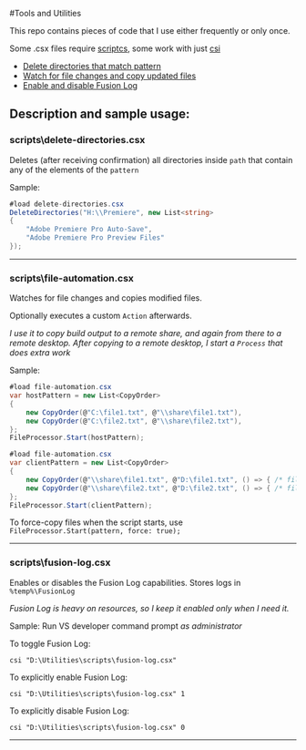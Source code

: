 #Tools and Utilities

This repo contains pieces of code that I use either frequently or only once.

Some .csx files require [scriptcs](http://scriptcs.net/), some work with just [csi](https://msdn.microsoft.com/en-us/magazine/mt614271.aspx)

* [Delete directories that match pattern](#scriptsdelete-directoriescsx)
* [Watch for file changes and copy updated files](#scriptsfile-automationcsx)
* [Enable and disable Fusion Log](#scriptsfusion-logcsx)

## Description and sample usage:

### scripts\delete-directories.csx
Deletes (after receiving confirmation) all directories inside `path` that contain any of the elements of the `pattern` 

Sample:
```csharp
#load delete-directories.csx
DeleteDirectories("H:\\Premiere", new List<string>
{
    "Adobe Premiere Pro Auto-Save",
    "Adobe Premiere Pro Preview Files"
});
```

---

### scripts\file-automation.csx
Watches for file changes and copies modified files. 

Optionally executes a custom `Action` afterwards.

_I use it to copy build output to a remote share, and again from there to a remote desktop. After copying to a remote desktop, I start a `Process` that does extra work_

Sample:
```csharp
#load file-automation.csx
var hostPattern = new List<CopyOrder>
{
    new CopyOrder(@"C:\file1.txt", @"\\share\file1.txt"),
    new CopyOrder(@"C:\file2.txt", @"\\share\file2.txt"),
};
FileProcessor.Start(hostPattern);
```
```csharp
#load file-automation.csx
var clientPattern = new List<CopyOrder>
{
    new CopyOrder(@"\\share\file1.txt", @"D:\file1.txt", () => { /* file1 custom action */ }),
    new CopyOrder(@"\\share\file2.txt", @"D:\file2.txt", () => { /* file2 custom action */ }),
};
FileProcessor.Start(clientPattern);
```
To force-copy files when the script starts, use `FileProcessor.Start(pattern, force: true);` 

---

### scripts\fusion-log.csx
Enables or disables the Fusion Log capabilities.
Stores logs in `%temp%\FusionLog`

_Fusion Log is heavy on resources, so I keep it enabled only when I need it._

Sample:
Run VS developer command prompt *as administrator*

To toggle Fusion Log:
```
csi "D:\Utilities\scripts\fusion-log.csx"
```

To explicitly enable Fusion Log:
```
csi "D:\Utilities\scripts\fusion-log.csx" 1
```

To explicitly disable Fusion Log:

```
csi "D:\Utilities\scripts\fusion-log.csx" 0
```

---

